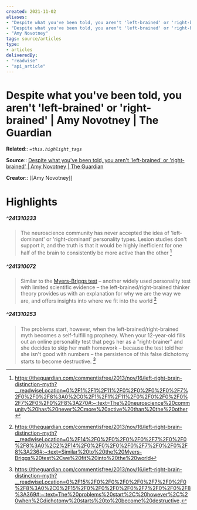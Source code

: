 ```yaml
---
created: 2021-11-02
aliases:
- "Despite what you've been told, you aren't 'left-brained' or 'right-brained' | Amy Novotney | The Guardian"
- "Despite what you've been told, you aren't 'left-brained' or 'right-brained' | Amy Novotney | The Guardian by Amy Novotney"
- "Amy Novotney"
tags: source/articles
type: 
- articles
deliveredBy: 
- "readwise"
- "api_article"
---
```

# Despite what you've been told, you aren't 'left-brained' or 'right-brained' | Amy Novotney | The Guardian

**Related**:: 
*`=this.highlight_tags`*

**Source**:: [Despite what you've been told, you aren't 'left-brained' or 'right-brained' | Amy Novotney | The Guardian](https://theguardian.com/commentisfree/2013/nov/16/left-right-brain-distinction-myth)

**Creator**:: [[Amy Novotney]]

# Highlights
##### ^241310233
  
> The neuroscience community has never accepted the idea of 'left-dominant' or 'right-dominant' personality types. Lesion studies don't support it, and the truth is that it would be highly inefficient for one half of the brain to consistently be more active than the other 
  [^241310233]

[^241310233]:  https://theguardian.com/commentisfree/2013/nov/16/left-right-brain-distinction-myth?__readwiseLocation=0%2F1%2F1%2F11%2F0%2F0%2F0%2F0%2F7%2F0%2F0%2F8%3A0%2C0%2F1%2F1%2F11%2F0%2F0%2F0%2F0%2F7%2F0%2F0%2F8%3A270#:~:text=The%20neuroscience%20community%20has%20never%2Cmore%20active%20than%20the%20other

##### ^241310072
  
> Similar to the [Myers-Briggs test](http://en.wikipedia.org/wiki/Myers-Briggs_Type_Indicator) – another widely used personality test with limited scientific evidence – the left-brained/right-brained thinker theory provides us with an explanation for why we are the way we are, and offers insights into where we fit into the world 
  [^241310072]

[^241310072]:  https://theguardian.com/commentisfree/2013/nov/16/left-right-brain-distinction-myth?__readwiseLocation=0%2F14%2F0%2F0%2F0%2F0%2F7%2F0%2F0%2F8%3A0%2C2%2F14%2F0%2F0%2F0%2F0%2F7%2F0%2F0%2F8%3A236#:~:text=Similar%20to%20the%20Myers-Briggs%20test%2Cwe%20fit%20into%20the%20world

##### ^241310253
  
> The problems start, however, when the left-brained/right-brained myth becomes a self-fulfilling prophecy. When your 12-year-old fills out an online personality test that pegs her as a "right-brainer" and she decides to skip her math homework – because the test told her she isn't good with numbers – the persistence of this false dichotomy starts to become destructive. 
  [^241310253]

[^241310253]:  https://theguardian.com/commentisfree/2013/nov/16/left-right-brain-distinction-myth?__readwiseLocation=0%2F15%2F0%2F0%2F0%2F0%2F7%2F0%2F0%2F8%3A0%2C0%2F15%2F0%2F0%2F0%2F0%2F7%2F0%2F0%2F8%3A369#:~:text=The%20problems%20start%2C%20however%2C%20when%2Cdichotomy%20starts%20to%20become%20destructive.

